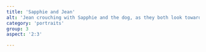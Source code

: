 ```yaml
---
title: 'Sapphie and Jean'
alt: 'Jean crouching with Sapphie and the dog, as they both look towards the pond'
category: 'portraits'
group: 3
aspect: '2:3'

---
```

